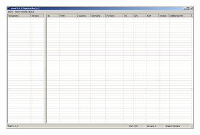 ![Screenshot](https://raw.githubusercontent.com/Cryakl/Ultimate-RAT-Collection/refs/heads/main/Shark/sharK%202.1.3/Screenshot.png)
